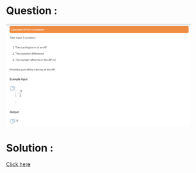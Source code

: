 # Question :
![calculate ap for n numbers](https://github.com/prabhu30/coding/blob/main/Edyst/Python%20-%20Intro%20to%20Advanced/02_The%20Basics/32_calculate%20ap%20for%20n%20numbers/image.png)

# Solution :
[Click here](https://github.com/prabhu30/coding/blob/main/Edyst/Python%20-%20Intro%20to%20Advanced/02_The%20Basics/32_calculate%20ap%20for%20n%20numbers/solution.py)
